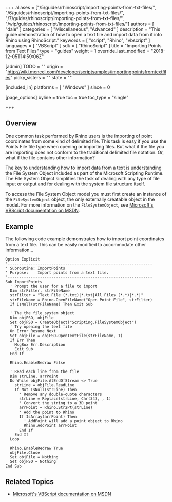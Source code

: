 +++
aliases = ["/5/guides/rhinoscript/importing-points-from-txt-files/", "/6/guides/rhinoscript/importing-points-from-txt-files/", "/7/guides/rhinoscript/importing-points-from-txt-files/", "/wip/guides/rhinoscript/importing-points-from-txt-files/"]
authors = [ "dale" ]
categories = [ "Miscellaneous", "Advanced" ]
description = "This guide demonstration of how to open a text file and import data from it into Rhino using RhinoScript."
keywords = [ "script", "Rhino", "vbscript" ]
languages = [ "VBScript" ]
sdk = [ "RhinoScript" ]
title = "Importing Points from Text Files"
type = "guides"
weight = 1
override_last_modified = "2018-12-05T14:59:06Z"

[admin]
TODO = ""
origin = "http://wiki.mcneel.com/developer/scriptsamples/importingpointsfromtextfiles"
picky_sisters = ""
state = ""

[included_in]
platforms = [ "Windows" ]
since = 0

[page_options]
byline = true
toc = true
toc_type = "single"

+++

 
## Overview

One common task performed by Rhino users is the importing of point coordinates from some kind of delimited file.  This task is easy if you use the Points File file type when opening or importing files.  But what if the file you are importing does not conform to the traditional delimited file notation.  Or, what if the file contains other information?

The key to understanding how to import data from a text is understanding the File System Object included as part of the Microsoft Scripting Runtime.  The File System Object simplifies the task of dealing with any type of file input or output and for dealing with the system file structure itself.

To access the File System Object model you must first create an instance of the `FileSystemObject` object, the only externally creatable object in the model.  For more information on the `FileSystemObject`, see [Microsoft's VBScript documentation on MSDN](https://msdn.microsoft.com/en-us/library/2z9ffy99(v=vs.84).aspx).

## Example

The following code example demonstrates how to import point coordinates from a text file. This can be easily modified to accommodate other information...

```vbnet
Option Explicit
'---------------------------------------------------------------
' Subroutine: ImportPoints
' Purpose:    Import points from a text file.
'---------------------------------------------------------------
Sub ImportPoints
  ' Prompt the user for a file to import
  Dim strFilter, strFileName
  strFilter = "Text File (*.txt)|*.txt|All Files (*.*)|*.*|"
  strFileName = Rhino.OpenFileName("Open Point File", strFilter)
  If IsNull(strFileName) Then Exit Sub

  ' The the file system object
  Dim objFSO, objFile
  Set objFSO = CreateObject("Scripting.FileSystemObject")
  ' Try opening the text file
  On Error Resume Next
  Set objFile = objFSO.OpenTextFile(strFileName, 1)
  If Err Then
    MsgBox Err.Description
    Exit Sub
  End If

  Rhino.EnableRedraw False

  ' Read each line from the file
  Dim strLine, arrPoint
  Do While objFile.AtEndOfStream <> True
    strLine = objFile.ReadLine
    If Not IsNull(strLine) Then
      ' Remove any double-quote characters
      strLine = Replace(strLine, Chr(34), , 1)
      ' Convert the string to a 3D point
      arrPoint = Rhino.Str2Pt(strLine)
      ' Add the point to Rhino
      If IsArray(arrPoint) Then
        ' AddPoint will add a point object to Rhino
        Rhino.AddPoint arrPoint
      End If
    End If
  Loop

  Rhino.EnableRedraw True
  objFile.Close
  Set objFile = Nothing
  Set objFSO = Nothing
End Sub
```

## Related Topics

- [Microsoft's VBScript documentation on MSDN](https://msdn.microsoft.com/en-us/library/2z9ffy99(v=vs.84).aspx)
